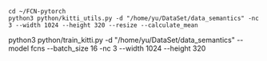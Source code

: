 ```
cd ~/FCN-pytorch
python3 python/kitti_utils.py -d "/home/yu/DataSet/data_semantics" -nc 3 --width 1024 --height 320 --resize --calculate_mean

```

python3 python/train_kitti.py -d "/home/yu/DataSet/data_semantics" --model fcns --batch_size 16 -nc 3 --width 1024 --height 320